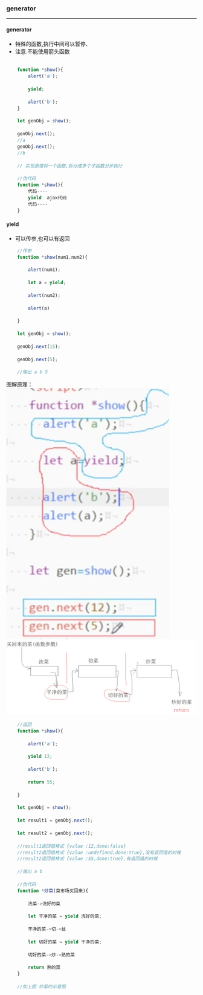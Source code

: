 ### generator
---
#### generator
- 特殊的函数,执行中间可以暂停、
- 注意.不能使用箭头函数
```JavaScript

    function *show(){
        alert('a');

        yield;

        alert('b');
    }   

    let genObj = show();

    genObj.next();
    //a
    genObj.next();
    //b

    // 实现原理将一个函数,拆分成多个子函数分步执行

    //伪代码
    function *show(){
        代码----
        yield  ajax代码
        代码----
    }

```
#### yield
- 可以传参,也可以有返回

```javaScript
    //传参
    function *show(num1,num2){
        
        alert(num1);

        let a = yield;

        alert(num2);

        alert(a)

    }

    let genObj = show();

    genObj.next(15);
    
    genObj.next(5);

    //输出 a b 5

```
图解原理：
![yield01原理](../assets/picture/yield01.png)
![yield02原理](../assets/picture/yield02.png)

```javaScript
    //返回
    function *show(){
        
        alert('a');

        yield 12;

        alert('b');

        return 55;

    }

    let genObj = show();

    let result1 = genObj.next();
    
    let result2 = genObj.next();

    //result1返回值格式 {value :12,done:false}
    //result2返回值格式 {value :undefined,done:true},没有返回值的时候
    //result2返回值格式 {value :55,done:true},有返回值的时候

    //输出 a b

    //伪代码
    function *炒菜(菜市场买回来){

        洗菜->洗好的菜

        let 干净的菜 = yield 洗好的菜;

        干净的菜->切->丝

        let 切好的菜 = yield 干净的菜;

        切好的菜->炒->熟的菜

        return 熟的菜
    }

    //如上图 炒菜的示意图
```